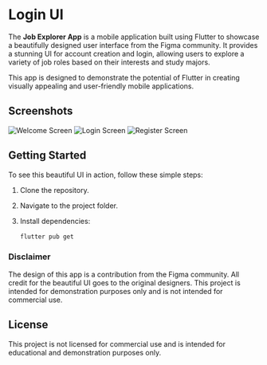 # Login UI

The **Job Explorer App** is a mobile application built using Flutter to showcase a beautifully designed user interface from the Figma community. It provides a stunning UI for account creation and login, allowing users to explore a variety of job roles based on their interests and study majors.

This app is designed to demonstrate the potential of Flutter in creating visually appealing and user-friendly mobile applications.

## Screenshots
![Welcome Screen](<img src="https://github.com/Emperor-Grey/Login-Ui/blob/master/assets/Screenshot_1698593914.png" width="300">
)
![Login Screen](https://raw.githubusercontent.com/Emperor-Grey/Login-Ui/main/assets/133247459/9c1e79b6-1a79-473a-a06f-8d68f2162cc7.png)
![Register Screen](https://raw.githubusercontent.com/Emperor-Grey/Login-Ui/main/assets/133247459/6100c147-6ef9-4cad-a78a-90ad3629051f.png)


## Getting Started

To see this beautiful UI in action, follow these simple steps:

1. Clone the repository.

2. Navigate to the project folder.

3. Install dependencies:

   ```bash
   flutter pub get
   ```

### Disclaimer
The design of this app is a contribution from the Figma community. All credit for the beautiful UI goes to the original designers. This project is intended for demonstration purposes only and is not intended for commercial use.

## License
This project is not licensed for commercial use and is intended for educational and demonstration purposes only.
